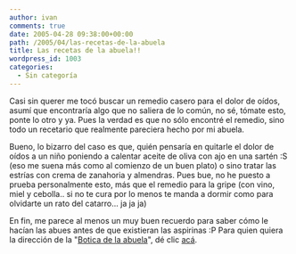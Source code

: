 ```yaml
---
author: ivan
comments: true
date: 2005-04-28 09:38:00+00:00
path: /2005/04/las-recetas-de-la-abuela
title: Las recetas de la abuela!!
wordpress_id: 1003
categories:
  - Sin categoría
---
```


Casi sin querer me tocó buscar un remedio casero para el dolor de oídos, asumí que encontraría algo que no saliera de lo común, no sé, tómate esto, ponte lo otro y ya. Pues la verdad es que no sólo encontré el remedio, sino todo un recetario que realmente pareciera hecho por mi abuela.

Bueno, lo bizarro del caso es que, quién pensaría en quitarle el dolor de oídos a un niño poniendo a calentar aceite de oliva con ajo en una sartén :S (eso me suena más como al comienzo de un buen plato) o sino tratar las estrías con crema de zanahoria y almendras. Pues bue, no he puesto a prueba personalmente esto, más que el remedio para la gripe (con vino, miel y cebolla.. si no te cura por lo menos te manda a dormir como para olvidarte un rato del catarro... ja ja ja)

En fin, me parece al menos un muy buen recuerdo para saber cómo le hacían las abues antes de que existieran las aspirinas :P Para quien quiera la dirección de la "[Botica de la abuela](https://www.lagranjadecarlos.com.ar/botica_abuela.html)", dé clic [acá](https://www.lagranjadecarlos.com.ar/botica_abuela.html).
